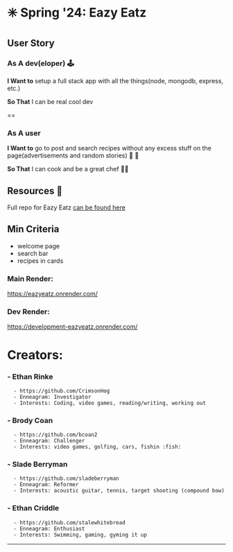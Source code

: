 # ✳️ Spring '24: Eazy Eatz

## User Story
### As A dev(eloper) :joystick:

 **I Want to** setup a full stack app with all the things(node, mongodb, express, etc.) 

 **So That** I can be real cool dev

==

### As A user
 **I Want to** go to post and search recipes without any excess stuff on the page(advertisements and random stories) :poultry_leg: :poultry_leg:

 **So That** I can cook and be a great chef :man_cook:

## Resources :bookmark_tabs:
Full repo for Eazy Eatz [can be found here](https://github.com/CrimsonHog/Sprint-Biggie/tree/main)
## Min Criteria
* welcome page
* search bar
* recipes in cards

### Main Render: 
https://eazyeatz.onrender.com/

### Dev Render: 
https://development-eazyeatz.onrender.com/


 # Creators: #

 
 ### - Ethan Rinke  
      - https://github.com/CrimsonHog
      - Enneagram: Investigator
      - Interests: Coding, video games, reading/writing, working out

      
### - Brody Coan
      - https://github.com/bcoan2
      - Enneagram: Challenger
      - Interests: video games, golfing, cars, fishin :fish:

      
### - Slade Berryman
      - https://github.com/sladeberryman
      - Enneagram: Reformer
      - Interests: acoustic guitar, tennis, target shooting (compound bow)

      
### - Ethan Criddle
      - https://github.com/stalewhitebread
      - Enneagram: Enthusiast
      - Interests: Swimming, gaming, gyming it up

----------------------------------------------------------------------------------------------------
